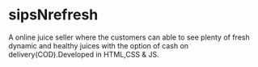 # sipsNrefresh
A online juice seller where the customers can able to see plenty of fresh dynamic and healthy juices with the option of cash on delivery(COD).Developed in HTML,CSS &amp; JS.

